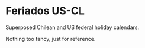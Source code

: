 # Feriados US-CL

Superposed Chilean and US federal holiday calendars.

Nothing too fancy, just for reference.
